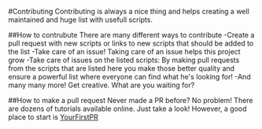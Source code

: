 #Contributing
Contributing is always a nice thing and helps creating a well maintained and huge list with usefull scripts.

##How to contrubute
There are many different ways to contribute
-Create a pull request with new scripts or links to new scripts that should be added to the list
-Take care of an issue! Taking care of an issue helps this project grow
-Take care of issues on the listed scripts: By making pull requests from the scripts that are listed here you make those better quality and ensure a powerful list where everyone can find what he's looking for!
-And many many more! Get creative. What are you waiting for?

##How to make a pull request
Never made a PR before? No problem! There are dozens of tutorials available online. Just take a look!
However, a good place to start is [YourFirstPR](https://yourfirstpr.github.io/)

